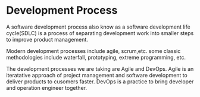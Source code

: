 # Development Process

A software development process also know as a software development life cycle(SDLC) is a process of separating development work into smaller steps to improve product management. 

Modern development processes include agile, scrum,etc. some classic methodologies include waterfall, prototyping, extreme programming, etc.

The development processes we are taking are Agile and DevOps. Agile is an iteratative approach of project management and software development to deliver products to cusomers faster. DevOps is a practice to bring developer and operation engineer together.







